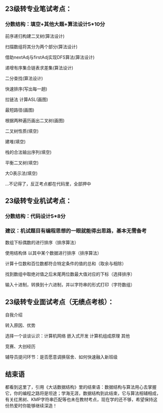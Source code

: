 ## 23级转专业笔试考点：

### 分数结构：填空+其他大题+算法设计5*10分

前序递归构建二叉树(算法设计)

扫描数组将其分为两个部分(算法设计)

借助nextAdj与firstAdj实现DFS算法(算法设计)

递增有序集合链表求差集(算法设计)

二分查找(算法设计)

快速排序(写出每一趟)

拉链法 计算ASL(画图)

最短路径(画图)

根据两种遍历画出二叉树(画图)

二叉树性质(填空)

建堆(填空)

栈的合法输出序列(填空)

平衡二叉树(填空)

大O表示法(填空)

...不记得了，反正考点都在代码里，全部押中

## 23级转专业机试考点：

### 分数结构：代码设计5*8分
### 建议：机试题目有编程思想的一眼就能得出思路，基本无需备考

数组下标偶数的进行排序（排序算法）

使用结构体 以其中某个数据进行排序（排序算法）

计算十位数和百位数都符合特定条件的值的总和（取余与相除）

找到数组中取绝对值之后末尾两位数最大值对应的下标（选择排序）

输入十进制，转换到十六进制，并以字符串的形式打印（字符数组）

## 23级转专业面试考点（无绩点考核）：

自我介绍

转入原因、优势

选择一个谈谈认识：计算机网络 嵌入式开发 计算机组成原理 其他

竞赛、大创经历

辅导员提问环节：是否愿意调换宿舍、如何快速融入新班级
## 结束语
都看到这里了，引用《大话数据结构》里的结束语：数据结构与算法用心去掌握它，你的编程之路将是坦途；学海无涯，数据结构到此结束，它与算法相辅相成，有关红黑树、KMP字符串匹配等也未在教材考点，现在学的还不够，希望保持这份热爱时你能够继续深造！

